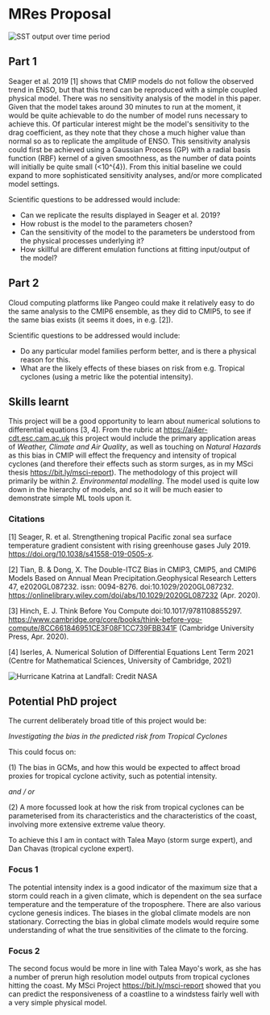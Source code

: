 
# MRes Proposal
 
![SST output over time period](gifs/SST_SST2_in_om_run2f.gif)
 
## Part 1

Seager et al. 2019 [1] shows that CMIP models do not follow the observed trend in ENSO, but that this trend can
be reproduced with a simple coupled physical model.
There was no sensitivity analysis of the model in this paper. Given that the model
takes around 30 minutes to run at the moment,
it would be quite achievable to do the number of
model runs necessary to achieve this.
Of particular interest might be the model's sensitivity to the
drag coefficient, as they note that they chose a much
higher value than normal so as to replicate the amplitude of ENSO.
This sensitivity analysis could first be achieved using a Gaussian Process (GP)
with a radial basis function (RBF) kernel of a given smoothness,
as the number of data points will initially be quite small (<10^{4}).
From this initial baseline we could expand to more sophisticated
sensitivity analyses, and/or more complicated model settings.

Scientific questions to be addressed would include:

- Can we replicate the results displayed in Seager et al. 2019?
- How robust is the model to the parameters chosen?
- Can the sensitivity of the model to the parameters be understood from the physical processes underlying it?
- How skillful are different emulation functions at fitting input/output of the model?

## Part 2

Cloud computing platforms like Pangeo could make it relatively easy
to do the same analysis to the CMIP6 ensemble, as they
did to CMIP5,
to see if the same bias exists (it seems it does, in e.g. [2]).

Scientific questions to be addressed would include:

- Do any particular model families perform better, and is there a physical reason for this.
- What are the likely effects of these biases on risk
  from e.g. Tropical cyclones (using a metric like the
  potential intensity).

## Skills learnt

This project will be a good opportunity to learn about numerical solutions to differential equations [3, 4]. From the rubric at <https://ai4er-cdt.esc.cam.ac.uk> this project would include the primary application areas of _Weather, Climate and Air Quality_, as well as touching on _Natural Hazards_ as this bias in CMIP will effect the frequency and intensity of tropical cyclones (and therefore their effects such as storm surges, as in my MSci thesis <https://bit.ly/msci-report>).  The methodology of this project will primarily be within _2. Environmental modelling_.  The model used is quite low down in the hierarchy of models, and so it will be much
easier to demonstrate simple ML tools upon it.

### Citations

[1] Seager,  R. et  al.  Strengthening  tropical  Pacific  zonal  sea  surface  temperature  gradient  consistent  with rising  greenhouse  gases July 2019. <https://doi.org/10.1038/s41558-019-0505-x>.

[2] Tian, B. & Dong, X. The Double-ITCZ Bias in CMIP3, CMIP5, and CMIP6 Models Based on Annual Mean Precipitation.Geophysical  Research  Letters 47, e2020GL087232. issn: 0094-8276. doi:10.1029/2020GL087232. <https://onlinelibrary.wiley.com/doi/abs/10.1029/2020GL087232> (Apr. 2020).

[3] Hinch,  E.  J. Think  Before  You  Compute doi:10.1017/9781108855297. <https://www.cambridge.org/core/books/think-before-you-compute/8CC661846951CE3F08F1CC739FBB341F> (Cambridge University Press, Apr. 2020).

[4] Iserles, A. Numerical  Solution  of  Differential  Equations Lent Term 2021 (Centre for Mathematical Sciences, University of Cambridge, 2021)

![Hurricane Katrina at Landfall: Credit NASA](https://cdn.britannica.com/74/121674-050-C458B2B5/satellite-image-National-Oceanic-and-Atmospheric-Administration-August-28-2005.jpg)

## Potential PhD project

The current deliberately broad title of this project would be:

_Investigating the bias in the predicted risk from Tropical Cyclones_

This could focus on:

(1)  The bias in GCMs, and how this would be expected to affect broad proxies
  for tropical cyclone activity, such as potential intensity.

_and / or_

 (2) A more focussed look at how the risk from tropical cyclones
  can be parameterised from its characteristics and the characteristics of the coast,
  involving more extensive extreme value theory.

To achieve this I am in contact with Talea Mayo (storm surge expert),
and Dan Chavas (tropical cyclone expert).

### Focus 1

The potential intensity index is a good indicator of the maximum size that a storm
could reach in a given climate, which is dependent on the sea surface temperature and
the temperature of the troposphere.
There are also various cyclone genesis indices.
The biases in the global climate models are non stationary.
Correcting the bias in global climate models would require
some understanding of what the true sensitivities of the climate
to the forcing.

### Focus 2

The second focus would be more in line
with Talea Mayo's work, as she has a number
of prerun high resolution model outputs
from tropical cyclones hitting the coast.
My MSci Project <https://bit.ly/msci-report>
showed that you can predict the responsiveness of
a coastline to a windstess fairly well with a very simple physical model.
